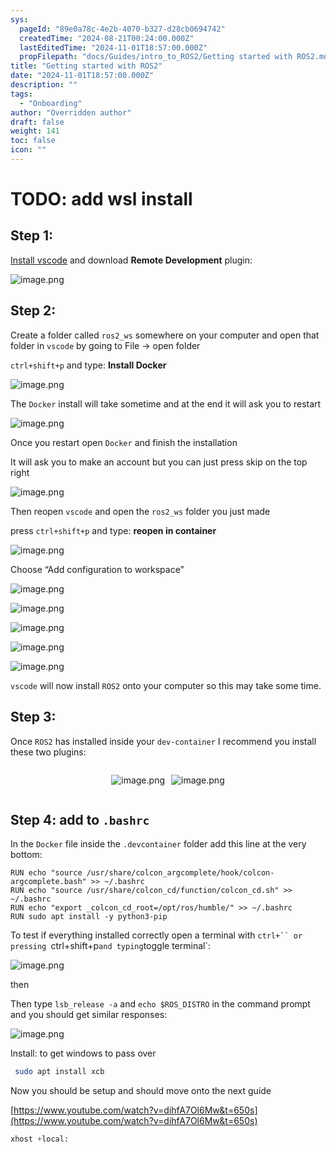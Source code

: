 ```yaml
---
sys:
  pageId: "89e0a78c-4e2b-4070-b327-d28cb0694742"
  createdTime: "2024-08-21T00:24:00.000Z"
  lastEditedTime: "2024-11-01T18:57:00.000Z"
  propFilepath: "docs/Guides/intro_to_ROS2/Getting started with ROS2.md"
title: "Getting started with ROS2"
date: "2024-11-01T18:57:00.000Z"
description: ""
tags:
  - "Onboarding"
author: "Overridden author"
draft: false
weight: 141
toc: false
icon: ""
---
```


# TODO: add wsl install

## Step 1:

[Install vscode](https://code.visualstudio.com/download) and download **Remote Development** plugin:

![image.png](https://prod-files-secure.s3.us-west-2.amazonaws.com/d518164a-d88e-44d1-a4ee-3adb3bd8bce0/efb52993-1881-4a40-b95e-6f020334f022/image.png?X-Amz-Algorithm=AWS4-HMAC-SHA256&X-Amz-Content-Sha256=UNSIGNED-PAYLOAD&X-Amz-Credential=ASIAZI2LB466UPGZCSJE%2F20250220%2Fus-west-2%2Fs3%2Faws4_request&X-Amz-Date=20250220T121412Z&X-Amz-Expires=3600&X-Amz-Security-Token=IQoJb3JpZ2luX2VjEJT%2F%2F%2F%2F%2F%2F%2F%2F%2F%2FwEaCXVzLXdlc3QtMiJGMEQCIAhVt9uxOg0OcGmC%2BocMkVaARLWLV%2FkzctMrxrQMad2QAiBqLJwoHAlMm9JIKxznHzJxOkJIogZ%2Ff%2FOrqzgl6K8H0CqIBAi9%2F%2F%2F%2F%2F%2F%2F%2F%2F%2F8BEAAaDDYzNzQyMzE4MzgwNSIMIomNb%2FIVw2R%2FmLg6KtwDv54OVqI%2BU9HKoCndlCln3K4QqQkbduhhVJIJU2VwIvNGVWT%2F4FMFd8uZSs1Ko0gydhM2jyeCdVFPvtpTzw5gvdYQbuf2Hnn9x%2B08%2F6Fj04Gd6Rr5DNtRcjJLdWtXPKfeXU%2F9sgUE2fDSyiZxt8qyV%2Ff%2FLUpq0v0rWoTYZ6GvJC33hPrqdV1jPTSNEWZkasfpkqpN6GGy31I9J1Nz8MwJKKcWzXbg3khBbt7YMORKLGW87j3rlFyI6pa7iHfiJAeTfMKfzK%2FKVo3d3JTx8sRFwKMT%2BXb23ohartA4J5pqXZ0Fgqi6eymOAvNwkylY2vsR0f6DMt%2FTH9RT7J%2BEai1bt9M32r%2BBGCDrWbaQhXpGWVFOSX93T27HMFDfvjrkF5yT0kfZ9foOv84X9%2BJiXi3uMcpQgdNRDiUKn0sH3S7i8ugAdZwqsvu1zIvkrudTPIXJtCfQs81ehwWHJMdYp9GlgSnr8GJ0JE7mmuy%2Fbq%2FvGj9LfiOVKSkO1E6APaXJLAAOUI1almgLZ4Q%2F2XdZQP1GQ8kMYRyncMtdeBzihi%2FBtJwg4d7fj7%2F12NNgcjJPwhF%2FOiGgto2qX0cMnO9Fb9rzbIBy4qvgNn085n9x72Y1SxR9objNsHohwq1giG0w%2BKzcvQY6pgHfAz5KWPqf4zfJJvs%2BJiJHKh18VetntkNrRp56tAnoU9D5IW4A6oZ2RcLffcwtsZDa%2F9TIJEcrr1wSpDufOKHrRqGJp7g%2BNsgAl1xBkSORAct9aMajAqb74E8IYKAqQ%2FJr6rmmlgpRSr403kdRppz%2BP%2BzbNOe9Ynpc4PpuB92iMGSGjYdbJETcgn7kjRpgsgPunwGE3yLBob4wn%2FETVWYit0eASBwt&X-Amz-Signature=07381e3bfa6ddf2b5199c16077b61f979c382813ae3e182cda7565b47bfb63f8&X-Amz-SignedHeaders=host&x-id=GetObject)

## Step 2:

Create a folder called `ros2_ws` somewhere on your computer and open that folder in `vscode` by going to File → open folder 

`ctrl+shift+p` and type: **Install Docker**

![image.png](https://prod-files-secure.s3.us-west-2.amazonaws.com/d518164a-d88e-44d1-a4ee-3adb3bd8bce0/2269dc0e-1cd5-47ff-bceb-c04ad9b2eab0/image.png?X-Amz-Algorithm=AWS4-HMAC-SHA256&X-Amz-Content-Sha256=UNSIGNED-PAYLOAD&X-Amz-Credential=ASIAZI2LB466UPGZCSJE%2F20250220%2Fus-west-2%2Fs3%2Faws4_request&X-Amz-Date=20250220T121412Z&X-Amz-Expires=3600&X-Amz-Security-Token=IQoJb3JpZ2luX2VjEJT%2F%2F%2F%2F%2F%2F%2F%2F%2F%2FwEaCXVzLXdlc3QtMiJGMEQCIAhVt9uxOg0OcGmC%2BocMkVaARLWLV%2FkzctMrxrQMad2QAiBqLJwoHAlMm9JIKxznHzJxOkJIogZ%2Ff%2FOrqzgl6K8H0CqIBAi9%2F%2F%2F%2F%2F%2F%2F%2F%2F%2F8BEAAaDDYzNzQyMzE4MzgwNSIMIomNb%2FIVw2R%2FmLg6KtwDv54OVqI%2BU9HKoCndlCln3K4QqQkbduhhVJIJU2VwIvNGVWT%2F4FMFd8uZSs1Ko0gydhM2jyeCdVFPvtpTzw5gvdYQbuf2Hnn9x%2B08%2F6Fj04Gd6Rr5DNtRcjJLdWtXPKfeXU%2F9sgUE2fDSyiZxt8qyV%2Ff%2FLUpq0v0rWoTYZ6GvJC33hPrqdV1jPTSNEWZkasfpkqpN6GGy31I9J1Nz8MwJKKcWzXbg3khBbt7YMORKLGW87j3rlFyI6pa7iHfiJAeTfMKfzK%2FKVo3d3JTx8sRFwKMT%2BXb23ohartA4J5pqXZ0Fgqi6eymOAvNwkylY2vsR0f6DMt%2FTH9RT7J%2BEai1bt9M32r%2BBGCDrWbaQhXpGWVFOSX93T27HMFDfvjrkF5yT0kfZ9foOv84X9%2BJiXi3uMcpQgdNRDiUKn0sH3S7i8ugAdZwqsvu1zIvkrudTPIXJtCfQs81ehwWHJMdYp9GlgSnr8GJ0JE7mmuy%2Fbq%2FvGj9LfiOVKSkO1E6APaXJLAAOUI1almgLZ4Q%2F2XdZQP1GQ8kMYRyncMtdeBzihi%2FBtJwg4d7fj7%2F12NNgcjJPwhF%2FOiGgto2qX0cMnO9Fb9rzbIBy4qvgNn085n9x72Y1SxR9objNsHohwq1giG0w%2BKzcvQY6pgHfAz5KWPqf4zfJJvs%2BJiJHKh18VetntkNrRp56tAnoU9D5IW4A6oZ2RcLffcwtsZDa%2F9TIJEcrr1wSpDufOKHrRqGJp7g%2BNsgAl1xBkSORAct9aMajAqb74E8IYKAqQ%2FJr6rmmlgpRSr403kdRppz%2BP%2BzbNOe9Ynpc4PpuB92iMGSGjYdbJETcgn7kjRpgsgPunwGE3yLBob4wn%2FETVWYit0eASBwt&X-Amz-Signature=69cd0c1c2d28cf566492fde7ef428c01d4a22897ef859909f90fb1aa0f01ccf3&X-Amz-SignedHeaders=host&x-id=GetObject)

The `Docker` install will take sometime and at the end it will ask you to restart

![image.png](https://prod-files-secure.s3.us-west-2.amazonaws.com/d518164a-d88e-44d1-a4ee-3adb3bd8bce0/ed233f78-be33-4b1f-b89c-9c346c0e961e/image.png?X-Amz-Algorithm=AWS4-HMAC-SHA256&X-Amz-Content-Sha256=UNSIGNED-PAYLOAD&X-Amz-Credential=ASIAZI2LB466UPGZCSJE%2F20250220%2Fus-west-2%2Fs3%2Faws4_request&X-Amz-Date=20250220T121412Z&X-Amz-Expires=3600&X-Amz-Security-Token=IQoJb3JpZ2luX2VjEJT%2F%2F%2F%2F%2F%2F%2F%2F%2F%2FwEaCXVzLXdlc3QtMiJGMEQCIAhVt9uxOg0OcGmC%2BocMkVaARLWLV%2FkzctMrxrQMad2QAiBqLJwoHAlMm9JIKxznHzJxOkJIogZ%2Ff%2FOrqzgl6K8H0CqIBAi9%2F%2F%2F%2F%2F%2F%2F%2F%2F%2F8BEAAaDDYzNzQyMzE4MzgwNSIMIomNb%2FIVw2R%2FmLg6KtwDv54OVqI%2BU9HKoCndlCln3K4QqQkbduhhVJIJU2VwIvNGVWT%2F4FMFd8uZSs1Ko0gydhM2jyeCdVFPvtpTzw5gvdYQbuf2Hnn9x%2B08%2F6Fj04Gd6Rr5DNtRcjJLdWtXPKfeXU%2F9sgUE2fDSyiZxt8qyV%2Ff%2FLUpq0v0rWoTYZ6GvJC33hPrqdV1jPTSNEWZkasfpkqpN6GGy31I9J1Nz8MwJKKcWzXbg3khBbt7YMORKLGW87j3rlFyI6pa7iHfiJAeTfMKfzK%2FKVo3d3JTx8sRFwKMT%2BXb23ohartA4J5pqXZ0Fgqi6eymOAvNwkylY2vsR0f6DMt%2FTH9RT7J%2BEai1bt9M32r%2BBGCDrWbaQhXpGWVFOSX93T27HMFDfvjrkF5yT0kfZ9foOv84X9%2BJiXi3uMcpQgdNRDiUKn0sH3S7i8ugAdZwqsvu1zIvkrudTPIXJtCfQs81ehwWHJMdYp9GlgSnr8GJ0JE7mmuy%2Fbq%2FvGj9LfiOVKSkO1E6APaXJLAAOUI1almgLZ4Q%2F2XdZQP1GQ8kMYRyncMtdeBzihi%2FBtJwg4d7fj7%2F12NNgcjJPwhF%2FOiGgto2qX0cMnO9Fb9rzbIBy4qvgNn085n9x72Y1SxR9objNsHohwq1giG0w%2BKzcvQY6pgHfAz5KWPqf4zfJJvs%2BJiJHKh18VetntkNrRp56tAnoU9D5IW4A6oZ2RcLffcwtsZDa%2F9TIJEcrr1wSpDufOKHrRqGJp7g%2BNsgAl1xBkSORAct9aMajAqb74E8IYKAqQ%2FJr6rmmlgpRSr403kdRppz%2BP%2BzbNOe9Ynpc4PpuB92iMGSGjYdbJETcgn7kjRpgsgPunwGE3yLBob4wn%2FETVWYit0eASBwt&X-Amz-Signature=195022d76cbabc149409813176f166033669d61f775fedb5d960ca43c1b10916&X-Amz-SignedHeaders=host&x-id=GetObject)

Once you restart open `Docker` and finish the installation

It will ask you to make an account but you can just press skip on the top right

![image.png](https://prod-files-secure.s3.us-west-2.amazonaws.com/d518164a-d88e-44d1-a4ee-3adb3bd8bce0/21010ad9-1659-4fd9-9f59-9932a09b2a3d/image.png?X-Amz-Algorithm=AWS4-HMAC-SHA256&X-Amz-Content-Sha256=UNSIGNED-PAYLOAD&X-Amz-Credential=ASIAZI2LB466UPGZCSJE%2F20250220%2Fus-west-2%2Fs3%2Faws4_request&X-Amz-Date=20250220T121412Z&X-Amz-Expires=3600&X-Amz-Security-Token=IQoJb3JpZ2luX2VjEJT%2F%2F%2F%2F%2F%2F%2F%2F%2F%2FwEaCXVzLXdlc3QtMiJGMEQCIAhVt9uxOg0OcGmC%2BocMkVaARLWLV%2FkzctMrxrQMad2QAiBqLJwoHAlMm9JIKxznHzJxOkJIogZ%2Ff%2FOrqzgl6K8H0CqIBAi9%2F%2F%2F%2F%2F%2F%2F%2F%2F%2F8BEAAaDDYzNzQyMzE4MzgwNSIMIomNb%2FIVw2R%2FmLg6KtwDv54OVqI%2BU9HKoCndlCln3K4QqQkbduhhVJIJU2VwIvNGVWT%2F4FMFd8uZSs1Ko0gydhM2jyeCdVFPvtpTzw5gvdYQbuf2Hnn9x%2B08%2F6Fj04Gd6Rr5DNtRcjJLdWtXPKfeXU%2F9sgUE2fDSyiZxt8qyV%2Ff%2FLUpq0v0rWoTYZ6GvJC33hPrqdV1jPTSNEWZkasfpkqpN6GGy31I9J1Nz8MwJKKcWzXbg3khBbt7YMORKLGW87j3rlFyI6pa7iHfiJAeTfMKfzK%2FKVo3d3JTx8sRFwKMT%2BXb23ohartA4J5pqXZ0Fgqi6eymOAvNwkylY2vsR0f6DMt%2FTH9RT7J%2BEai1bt9M32r%2BBGCDrWbaQhXpGWVFOSX93T27HMFDfvjrkF5yT0kfZ9foOv84X9%2BJiXi3uMcpQgdNRDiUKn0sH3S7i8ugAdZwqsvu1zIvkrudTPIXJtCfQs81ehwWHJMdYp9GlgSnr8GJ0JE7mmuy%2Fbq%2FvGj9LfiOVKSkO1E6APaXJLAAOUI1almgLZ4Q%2F2XdZQP1GQ8kMYRyncMtdeBzihi%2FBtJwg4d7fj7%2F12NNgcjJPwhF%2FOiGgto2qX0cMnO9Fb9rzbIBy4qvgNn085n9x72Y1SxR9objNsHohwq1giG0w%2BKzcvQY6pgHfAz5KWPqf4zfJJvs%2BJiJHKh18VetntkNrRp56tAnoU9D5IW4A6oZ2RcLffcwtsZDa%2F9TIJEcrr1wSpDufOKHrRqGJp7g%2BNsgAl1xBkSORAct9aMajAqb74E8IYKAqQ%2FJr6rmmlgpRSr403kdRppz%2BP%2BzbNOe9Ynpc4PpuB92iMGSGjYdbJETcgn7kjRpgsgPunwGE3yLBob4wn%2FETVWYit0eASBwt&X-Amz-Signature=db1d4a6fb3dc29f769c43183ab77d392263894f27bf50d5c006a755dcf1547aa&X-Amz-SignedHeaders=host&x-id=GetObject)

Then reopen `vscode` and open the `ros2_ws` folder you just made

press `ctrl+shift+p` and type: **reopen in container**

![image.png](https://prod-files-secure.s3.us-west-2.amazonaws.com/d518164a-d88e-44d1-a4ee-3adb3bd8bce0/4e93b8c2-41ad-488c-8095-c74205196118/image.png?X-Amz-Algorithm=AWS4-HMAC-SHA256&X-Amz-Content-Sha256=UNSIGNED-PAYLOAD&X-Amz-Credential=ASIAZI2LB466UPGZCSJE%2F20250220%2Fus-west-2%2Fs3%2Faws4_request&X-Amz-Date=20250220T121412Z&X-Amz-Expires=3600&X-Amz-Security-Token=IQoJb3JpZ2luX2VjEJT%2F%2F%2F%2F%2F%2F%2F%2F%2F%2FwEaCXVzLXdlc3QtMiJGMEQCIAhVt9uxOg0OcGmC%2BocMkVaARLWLV%2FkzctMrxrQMad2QAiBqLJwoHAlMm9JIKxznHzJxOkJIogZ%2Ff%2FOrqzgl6K8H0CqIBAi9%2F%2F%2F%2F%2F%2F%2F%2F%2F%2F8BEAAaDDYzNzQyMzE4MzgwNSIMIomNb%2FIVw2R%2FmLg6KtwDv54OVqI%2BU9HKoCndlCln3K4QqQkbduhhVJIJU2VwIvNGVWT%2F4FMFd8uZSs1Ko0gydhM2jyeCdVFPvtpTzw5gvdYQbuf2Hnn9x%2B08%2F6Fj04Gd6Rr5DNtRcjJLdWtXPKfeXU%2F9sgUE2fDSyiZxt8qyV%2Ff%2FLUpq0v0rWoTYZ6GvJC33hPrqdV1jPTSNEWZkasfpkqpN6GGy31I9J1Nz8MwJKKcWzXbg3khBbt7YMORKLGW87j3rlFyI6pa7iHfiJAeTfMKfzK%2FKVo3d3JTx8sRFwKMT%2BXb23ohartA4J5pqXZ0Fgqi6eymOAvNwkylY2vsR0f6DMt%2FTH9RT7J%2BEai1bt9M32r%2BBGCDrWbaQhXpGWVFOSX93T27HMFDfvjrkF5yT0kfZ9foOv84X9%2BJiXi3uMcpQgdNRDiUKn0sH3S7i8ugAdZwqsvu1zIvkrudTPIXJtCfQs81ehwWHJMdYp9GlgSnr8GJ0JE7mmuy%2Fbq%2FvGj9LfiOVKSkO1E6APaXJLAAOUI1almgLZ4Q%2F2XdZQP1GQ8kMYRyncMtdeBzihi%2FBtJwg4d7fj7%2F12NNgcjJPwhF%2FOiGgto2qX0cMnO9Fb9rzbIBy4qvgNn085n9x72Y1SxR9objNsHohwq1giG0w%2BKzcvQY6pgHfAz5KWPqf4zfJJvs%2BJiJHKh18VetntkNrRp56tAnoU9D5IW4A6oZ2RcLffcwtsZDa%2F9TIJEcrr1wSpDufOKHrRqGJp7g%2BNsgAl1xBkSORAct9aMajAqb74E8IYKAqQ%2FJr6rmmlgpRSr403kdRppz%2BP%2BzbNOe9Ynpc4PpuB92iMGSGjYdbJETcgn7kjRpgsgPunwGE3yLBob4wn%2FETVWYit0eASBwt&X-Amz-Signature=355c1b7a42183f69527832f9f6260c558c47dd70e9307b3e73a0a009e97c7032&X-Amz-SignedHeaders=host&x-id=GetObject)

Choose “Add configuration to workspace”

![image.png](https://prod-files-secure.s3.us-west-2.amazonaws.com/d518164a-d88e-44d1-a4ee-3adb3bd8bce0/9560b282-5060-4989-ba37-97e7b2c22476/image.png?X-Amz-Algorithm=AWS4-HMAC-SHA256&X-Amz-Content-Sha256=UNSIGNED-PAYLOAD&X-Amz-Credential=ASIAZI2LB466UPGZCSJE%2F20250220%2Fus-west-2%2Fs3%2Faws4_request&X-Amz-Date=20250220T121412Z&X-Amz-Expires=3600&X-Amz-Security-Token=IQoJb3JpZ2luX2VjEJT%2F%2F%2F%2F%2F%2F%2F%2F%2F%2FwEaCXVzLXdlc3QtMiJGMEQCIAhVt9uxOg0OcGmC%2BocMkVaARLWLV%2FkzctMrxrQMad2QAiBqLJwoHAlMm9JIKxznHzJxOkJIogZ%2Ff%2FOrqzgl6K8H0CqIBAi9%2F%2F%2F%2F%2F%2F%2F%2F%2F%2F8BEAAaDDYzNzQyMzE4MzgwNSIMIomNb%2FIVw2R%2FmLg6KtwDv54OVqI%2BU9HKoCndlCln3K4QqQkbduhhVJIJU2VwIvNGVWT%2F4FMFd8uZSs1Ko0gydhM2jyeCdVFPvtpTzw5gvdYQbuf2Hnn9x%2B08%2F6Fj04Gd6Rr5DNtRcjJLdWtXPKfeXU%2F9sgUE2fDSyiZxt8qyV%2Ff%2FLUpq0v0rWoTYZ6GvJC33hPrqdV1jPTSNEWZkasfpkqpN6GGy31I9J1Nz8MwJKKcWzXbg3khBbt7YMORKLGW87j3rlFyI6pa7iHfiJAeTfMKfzK%2FKVo3d3JTx8sRFwKMT%2BXb23ohartA4J5pqXZ0Fgqi6eymOAvNwkylY2vsR0f6DMt%2FTH9RT7J%2BEai1bt9M32r%2BBGCDrWbaQhXpGWVFOSX93T27HMFDfvjrkF5yT0kfZ9foOv84X9%2BJiXi3uMcpQgdNRDiUKn0sH3S7i8ugAdZwqsvu1zIvkrudTPIXJtCfQs81ehwWHJMdYp9GlgSnr8GJ0JE7mmuy%2Fbq%2FvGj9LfiOVKSkO1E6APaXJLAAOUI1almgLZ4Q%2F2XdZQP1GQ8kMYRyncMtdeBzihi%2FBtJwg4d7fj7%2F12NNgcjJPwhF%2FOiGgto2qX0cMnO9Fb9rzbIBy4qvgNn085n9x72Y1SxR9objNsHohwq1giG0w%2BKzcvQY6pgHfAz5KWPqf4zfJJvs%2BJiJHKh18VetntkNrRp56tAnoU9D5IW4A6oZ2RcLffcwtsZDa%2F9TIJEcrr1wSpDufOKHrRqGJp7g%2BNsgAl1xBkSORAct9aMajAqb74E8IYKAqQ%2FJr6rmmlgpRSr403kdRppz%2BP%2BzbNOe9Ynpc4PpuB92iMGSGjYdbJETcgn7kjRpgsgPunwGE3yLBob4wn%2FETVWYit0eASBwt&X-Amz-Signature=4a3ba08e931de58eb8f35347d23133083e9136a17b8f5727ef009cbca55df8ce&X-Amz-SignedHeaders=host&x-id=GetObject)

![image.png](https://prod-files-secure.s3.us-west-2.amazonaws.com/d518164a-d88e-44d1-a4ee-3adb3bd8bce0/2ee63f81-886b-48e8-a553-dc6e5eac99e4/image.png?X-Amz-Algorithm=AWS4-HMAC-SHA256&X-Amz-Content-Sha256=UNSIGNED-PAYLOAD&X-Amz-Credential=ASIAZI2LB466UPGZCSJE%2F20250220%2Fus-west-2%2Fs3%2Faws4_request&X-Amz-Date=20250220T121412Z&X-Amz-Expires=3600&X-Amz-Security-Token=IQoJb3JpZ2luX2VjEJT%2F%2F%2F%2F%2F%2F%2F%2F%2F%2FwEaCXVzLXdlc3QtMiJGMEQCIAhVt9uxOg0OcGmC%2BocMkVaARLWLV%2FkzctMrxrQMad2QAiBqLJwoHAlMm9JIKxznHzJxOkJIogZ%2Ff%2FOrqzgl6K8H0CqIBAi9%2F%2F%2F%2F%2F%2F%2F%2F%2F%2F8BEAAaDDYzNzQyMzE4MzgwNSIMIomNb%2FIVw2R%2FmLg6KtwDv54OVqI%2BU9HKoCndlCln3K4QqQkbduhhVJIJU2VwIvNGVWT%2F4FMFd8uZSs1Ko0gydhM2jyeCdVFPvtpTzw5gvdYQbuf2Hnn9x%2B08%2F6Fj04Gd6Rr5DNtRcjJLdWtXPKfeXU%2F9sgUE2fDSyiZxt8qyV%2Ff%2FLUpq0v0rWoTYZ6GvJC33hPrqdV1jPTSNEWZkasfpkqpN6GGy31I9J1Nz8MwJKKcWzXbg3khBbt7YMORKLGW87j3rlFyI6pa7iHfiJAeTfMKfzK%2FKVo3d3JTx8sRFwKMT%2BXb23ohartA4J5pqXZ0Fgqi6eymOAvNwkylY2vsR0f6DMt%2FTH9RT7J%2BEai1bt9M32r%2BBGCDrWbaQhXpGWVFOSX93T27HMFDfvjrkF5yT0kfZ9foOv84X9%2BJiXi3uMcpQgdNRDiUKn0sH3S7i8ugAdZwqsvu1zIvkrudTPIXJtCfQs81ehwWHJMdYp9GlgSnr8GJ0JE7mmuy%2Fbq%2FvGj9LfiOVKSkO1E6APaXJLAAOUI1almgLZ4Q%2F2XdZQP1GQ8kMYRyncMtdeBzihi%2FBtJwg4d7fj7%2F12NNgcjJPwhF%2FOiGgto2qX0cMnO9Fb9rzbIBy4qvgNn085n9x72Y1SxR9objNsHohwq1giG0w%2BKzcvQY6pgHfAz5KWPqf4zfJJvs%2BJiJHKh18VetntkNrRp56tAnoU9D5IW4A6oZ2RcLffcwtsZDa%2F9TIJEcrr1wSpDufOKHrRqGJp7g%2BNsgAl1xBkSORAct9aMajAqb74E8IYKAqQ%2FJr6rmmlgpRSr403kdRppz%2BP%2BzbNOe9Ynpc4PpuB92iMGSGjYdbJETcgn7kjRpgsgPunwGE3yLBob4wn%2FETVWYit0eASBwt&X-Amz-Signature=3065de999656111ef9773b26ca807004c13542726f06d69326400ae4dbaaa135&X-Amz-SignedHeaders=host&x-id=GetObject)

![image.png](https://prod-files-secure.s3.us-west-2.amazonaws.com/d518164a-d88e-44d1-a4ee-3adb3bd8bce0/ae1580b2-b048-407e-aed9-b584224a7a04/image.png?X-Amz-Algorithm=AWS4-HMAC-SHA256&X-Amz-Content-Sha256=UNSIGNED-PAYLOAD&X-Amz-Credential=ASIAZI2LB466UPGZCSJE%2F20250220%2Fus-west-2%2Fs3%2Faws4_request&X-Amz-Date=20250220T121412Z&X-Amz-Expires=3600&X-Amz-Security-Token=IQoJb3JpZ2luX2VjEJT%2F%2F%2F%2F%2F%2F%2F%2F%2F%2FwEaCXVzLXdlc3QtMiJGMEQCIAhVt9uxOg0OcGmC%2BocMkVaARLWLV%2FkzctMrxrQMad2QAiBqLJwoHAlMm9JIKxznHzJxOkJIogZ%2Ff%2FOrqzgl6K8H0CqIBAi9%2F%2F%2F%2F%2F%2F%2F%2F%2F%2F8BEAAaDDYzNzQyMzE4MzgwNSIMIomNb%2FIVw2R%2FmLg6KtwDv54OVqI%2BU9HKoCndlCln3K4QqQkbduhhVJIJU2VwIvNGVWT%2F4FMFd8uZSs1Ko0gydhM2jyeCdVFPvtpTzw5gvdYQbuf2Hnn9x%2B08%2F6Fj04Gd6Rr5DNtRcjJLdWtXPKfeXU%2F9sgUE2fDSyiZxt8qyV%2Ff%2FLUpq0v0rWoTYZ6GvJC33hPrqdV1jPTSNEWZkasfpkqpN6GGy31I9J1Nz8MwJKKcWzXbg3khBbt7YMORKLGW87j3rlFyI6pa7iHfiJAeTfMKfzK%2FKVo3d3JTx8sRFwKMT%2BXb23ohartA4J5pqXZ0Fgqi6eymOAvNwkylY2vsR0f6DMt%2FTH9RT7J%2BEai1bt9M32r%2BBGCDrWbaQhXpGWVFOSX93T27HMFDfvjrkF5yT0kfZ9foOv84X9%2BJiXi3uMcpQgdNRDiUKn0sH3S7i8ugAdZwqsvu1zIvkrudTPIXJtCfQs81ehwWHJMdYp9GlgSnr8GJ0JE7mmuy%2Fbq%2FvGj9LfiOVKSkO1E6APaXJLAAOUI1almgLZ4Q%2F2XdZQP1GQ8kMYRyncMtdeBzihi%2FBtJwg4d7fj7%2F12NNgcjJPwhF%2FOiGgto2qX0cMnO9Fb9rzbIBy4qvgNn085n9x72Y1SxR9objNsHohwq1giG0w%2BKzcvQY6pgHfAz5KWPqf4zfJJvs%2BJiJHKh18VetntkNrRp56tAnoU9D5IW4A6oZ2RcLffcwtsZDa%2F9TIJEcrr1wSpDufOKHrRqGJp7g%2BNsgAl1xBkSORAct9aMajAqb74E8IYKAqQ%2FJr6rmmlgpRSr403kdRppz%2BP%2BzbNOe9Ynpc4PpuB92iMGSGjYdbJETcgn7kjRpgsgPunwGE3yLBob4wn%2FETVWYit0eASBwt&X-Amz-Signature=9a03232d583444afb029893991ded64560d39607dc250b1534b777462df9c5ff&X-Amz-SignedHeaders=host&x-id=GetObject)

![image.png](https://prod-files-secure.s3.us-west-2.amazonaws.com/d518164a-d88e-44d1-a4ee-3adb3bd8bce0/53255b28-f75e-430f-b9e3-c0ac8577e42b/image.png?X-Amz-Algorithm=AWS4-HMAC-SHA256&X-Amz-Content-Sha256=UNSIGNED-PAYLOAD&X-Amz-Credential=ASIAZI2LB466UPGZCSJE%2F20250220%2Fus-west-2%2Fs3%2Faws4_request&X-Amz-Date=20250220T121412Z&X-Amz-Expires=3600&X-Amz-Security-Token=IQoJb3JpZ2luX2VjEJT%2F%2F%2F%2F%2F%2F%2F%2F%2F%2FwEaCXVzLXdlc3QtMiJGMEQCIAhVt9uxOg0OcGmC%2BocMkVaARLWLV%2FkzctMrxrQMad2QAiBqLJwoHAlMm9JIKxznHzJxOkJIogZ%2Ff%2FOrqzgl6K8H0CqIBAi9%2F%2F%2F%2F%2F%2F%2F%2F%2F%2F8BEAAaDDYzNzQyMzE4MzgwNSIMIomNb%2FIVw2R%2FmLg6KtwDv54OVqI%2BU9HKoCndlCln3K4QqQkbduhhVJIJU2VwIvNGVWT%2F4FMFd8uZSs1Ko0gydhM2jyeCdVFPvtpTzw5gvdYQbuf2Hnn9x%2B08%2F6Fj04Gd6Rr5DNtRcjJLdWtXPKfeXU%2F9sgUE2fDSyiZxt8qyV%2Ff%2FLUpq0v0rWoTYZ6GvJC33hPrqdV1jPTSNEWZkasfpkqpN6GGy31I9J1Nz8MwJKKcWzXbg3khBbt7YMORKLGW87j3rlFyI6pa7iHfiJAeTfMKfzK%2FKVo3d3JTx8sRFwKMT%2BXb23ohartA4J5pqXZ0Fgqi6eymOAvNwkylY2vsR0f6DMt%2FTH9RT7J%2BEai1bt9M32r%2BBGCDrWbaQhXpGWVFOSX93T27HMFDfvjrkF5yT0kfZ9foOv84X9%2BJiXi3uMcpQgdNRDiUKn0sH3S7i8ugAdZwqsvu1zIvkrudTPIXJtCfQs81ehwWHJMdYp9GlgSnr8GJ0JE7mmuy%2Fbq%2FvGj9LfiOVKSkO1E6APaXJLAAOUI1almgLZ4Q%2F2XdZQP1GQ8kMYRyncMtdeBzihi%2FBtJwg4d7fj7%2F12NNgcjJPwhF%2FOiGgto2qX0cMnO9Fb9rzbIBy4qvgNn085n9x72Y1SxR9objNsHohwq1giG0w%2BKzcvQY6pgHfAz5KWPqf4zfJJvs%2BJiJHKh18VetntkNrRp56tAnoU9D5IW4A6oZ2RcLffcwtsZDa%2F9TIJEcrr1wSpDufOKHrRqGJp7g%2BNsgAl1xBkSORAct9aMajAqb74E8IYKAqQ%2FJr6rmmlgpRSr403kdRppz%2BP%2BzbNOe9Ynpc4PpuB92iMGSGjYdbJETcgn7kjRpgsgPunwGE3yLBob4wn%2FETVWYit0eASBwt&X-Amz-Signature=9930ce1148b8227d278e73f4dab9ff7231764e5b5593c60f38ecb94bb50a36a8&X-Amz-SignedHeaders=host&x-id=GetObject)

![image.png](https://prod-files-secure.s3.us-west-2.amazonaws.com/d518164a-d88e-44d1-a4ee-3adb3bd8bce0/7c562767-5af9-4ffb-97d1-327bcdf4ee00/image.png?X-Amz-Algorithm=AWS4-HMAC-SHA256&X-Amz-Content-Sha256=UNSIGNED-PAYLOAD&X-Amz-Credential=ASIAZI2LB466UPGZCSJE%2F20250220%2Fus-west-2%2Fs3%2Faws4_request&X-Amz-Date=20250220T121412Z&X-Amz-Expires=3600&X-Amz-Security-Token=IQoJb3JpZ2luX2VjEJT%2F%2F%2F%2F%2F%2F%2F%2F%2F%2FwEaCXVzLXdlc3QtMiJGMEQCIAhVt9uxOg0OcGmC%2BocMkVaARLWLV%2FkzctMrxrQMad2QAiBqLJwoHAlMm9JIKxznHzJxOkJIogZ%2Ff%2FOrqzgl6K8H0CqIBAi9%2F%2F%2F%2F%2F%2F%2F%2F%2F%2F8BEAAaDDYzNzQyMzE4MzgwNSIMIomNb%2FIVw2R%2FmLg6KtwDv54OVqI%2BU9HKoCndlCln3K4QqQkbduhhVJIJU2VwIvNGVWT%2F4FMFd8uZSs1Ko0gydhM2jyeCdVFPvtpTzw5gvdYQbuf2Hnn9x%2B08%2F6Fj04Gd6Rr5DNtRcjJLdWtXPKfeXU%2F9sgUE2fDSyiZxt8qyV%2Ff%2FLUpq0v0rWoTYZ6GvJC33hPrqdV1jPTSNEWZkasfpkqpN6GGy31I9J1Nz8MwJKKcWzXbg3khBbt7YMORKLGW87j3rlFyI6pa7iHfiJAeTfMKfzK%2FKVo3d3JTx8sRFwKMT%2BXb23ohartA4J5pqXZ0Fgqi6eymOAvNwkylY2vsR0f6DMt%2FTH9RT7J%2BEai1bt9M32r%2BBGCDrWbaQhXpGWVFOSX93T27HMFDfvjrkF5yT0kfZ9foOv84X9%2BJiXi3uMcpQgdNRDiUKn0sH3S7i8ugAdZwqsvu1zIvkrudTPIXJtCfQs81ehwWHJMdYp9GlgSnr8GJ0JE7mmuy%2Fbq%2FvGj9LfiOVKSkO1E6APaXJLAAOUI1almgLZ4Q%2F2XdZQP1GQ8kMYRyncMtdeBzihi%2FBtJwg4d7fj7%2F12NNgcjJPwhF%2FOiGgto2qX0cMnO9Fb9rzbIBy4qvgNn085n9x72Y1SxR9objNsHohwq1giG0w%2BKzcvQY6pgHfAz5KWPqf4zfJJvs%2BJiJHKh18VetntkNrRp56tAnoU9D5IW4A6oZ2RcLffcwtsZDa%2F9TIJEcrr1wSpDufOKHrRqGJp7g%2BNsgAl1xBkSORAct9aMajAqb74E8IYKAqQ%2FJr6rmmlgpRSr403kdRppz%2BP%2BzbNOe9Ynpc4PpuB92iMGSGjYdbJETcgn7kjRpgsgPunwGE3yLBob4wn%2FETVWYit0eASBwt&X-Amz-Signature=aaae62c771f9891464f13bdb0c3e189919feec25fa6d7f73271df057135687b1&X-Amz-SignedHeaders=host&x-id=GetObject)

`vscode` will now install `ROS2` onto your computer so this may take some time.

## Step 3:

Once `ROS2` has installed inside your `dev-container` I recommend you install these two plugins:

<div style="display: flex;flex-direction: row; column-gap:10px; max-width: 630px;justify-content: center;">
<div>

![image.png](https://prod-files-secure.s3.us-west-2.amazonaws.com/d518164a-d88e-44d1-a4ee-3adb3bd8bce0/3fc3d550-5a54-4ba1-ba6b-faa01cdb7369/image.png?X-Amz-Algorithm=AWS4-HMAC-SHA256&X-Amz-Content-Sha256=UNSIGNED-PAYLOAD&X-Amz-Credential=ASIAZI2LB466Y3QG4I26%2F20250220%2Fus-west-2%2Fs3%2Faws4_request&X-Amz-Date=20250220T121417Z&X-Amz-Expires=3600&X-Amz-Security-Token=IQoJb3JpZ2luX2VjEJT%2F%2F%2F%2F%2F%2F%2F%2F%2F%2FwEaCXVzLXdlc3QtMiJHMEUCIQDC1JU2XjdG007dWuOmx6xZM%2BiKwDrsfh1Exq3m1wyHRAIgYtWVl%2FYUFNR4NuhajRVSa68hn9P1zz1XSABVfSJzo78qiAQIvf%2F%2F%2F%2F%2F%2F%2F%2F%2F%2FARAAGgw2Mzc0MjMxODM4MDUiDPBxJcdadkYdb4kKFyrcA11EtOw5yARdicfkpZJXU48LeOUDkYZzUE1ngYLvB79TOSSkBrG5RxrEuGHWfuUR8Pq18qaCc%2Bl%2FVXoNHnanxiOmr0kSL1gtEVbdFX23J%2FVsjkWttadB%2FL%2BHyrvQ6DYBEDMkH5G8sLO79l6VPtFiGQIWYTspziy4QH0C2Dbq2A4eqnWD3dT0CJprsVmW2rfXqNJK%2B4GJxvIKN4xd%2FcRtlXhRHmGMLsxdSW06nje91Y0FGfEwTpEGRi4sCHCB54EOydwL83BCbM3doa%2FVREeZYdxB69867%2BYzrGEvv4jwmN%2BZp4UW2gcEI%2FQ6thS5xN9ZAxBaTrtSe01WasF0I5oklDgLB8VatUK6wL8El7JQu7G2B69GwIrpmUi3PU0vcDHyPwjyKZmstFPOZdiuP%2FBJrfhQy9qNhWWMlDt%2F%2FjjdJyUntGnvnLzfd%2BX%2BH82XycNJv6kkAPNLAF7EN6bCyHvJwqD1fHQXrBgIdwJVtwIb2Qx3g2z%2BAs2gl%2BqHABce43rZE8s855lN45nKKkaM%2Bl8v3E%2Bm5YPdtV8hp6x6Kq5FOul0Ipw57ILomgOJsmij8VZTAtgWYYoVBwPncI3sm0WOW56rWM%2FE75LnuygmfNab8p0HocOFXWPi4rulM5HoMN2s3L0GOqUBhky8b%2BRHpDoSkHGj2D9MuYD02Aaeg75KBpkLhGtyj38qmf5vClk8kcG4GCI6HyYpy%2Brq0wKHQtZQjyWOh5%2BclTx4L2VyUIwCBJ%2BK3gLiKD%2BU050FKkT9nfl6tyqy6pU8civlMgttZMmmqDkFrWXPS6S%2BQrLTx0KmHslO40OShQM9GvfPCl8YzQxW0yQZeR86uItu2E%2FYQMHwZ3ejIttGsulQGwi7&X-Amz-Signature=89f2b31b5502912374f845158bb7100701e30191a7e5ae05aec5f94eeabbf18d&X-Amz-SignedHeaders=host&x-id=GetObject)

</div>
<div>

![image.png](https://prod-files-secure.s3.us-west-2.amazonaws.com/d518164a-d88e-44d1-a4ee-3adb3bd8bce0/d994cc66-13c2-4093-a5a3-f84cf4601a82/image.png?X-Amz-Algorithm=AWS4-HMAC-SHA256&X-Amz-Content-Sha256=UNSIGNED-PAYLOAD&X-Amz-Credential=ASIAZI2LB4664Z5OR3KE%2F20250220%2Fus-west-2%2Fs3%2Faws4_request&X-Amz-Date=20250220T121418Z&X-Amz-Expires=3600&X-Amz-Security-Token=IQoJb3JpZ2luX2VjEJT%2F%2F%2F%2F%2F%2F%2F%2F%2F%2FwEaCXVzLXdlc3QtMiJHMEUCIQDq7M6pDygDIMQuyZKD6I9pOKcWpaQBZrTBTa5wRmpdqwIgflhyNBhbx%2BUlZPwnMTtaxr%2FU%2BZN7eFXiEIY5snSon%2FYqiAQIvf%2F%2F%2F%2F%2F%2F%2F%2F%2F%2FARAAGgw2Mzc0MjMxODM4MDUiDNMeOSbD4aEfIdKzlCrcA3Scy5ObgpkCeB%2B8msk%2FLKdOVHpTZNw%2Ft%2FPCNXQTHjaUMd26VzsEw20eYZeaswNz1nzOAQRBpMpqLhOFR0jlh0PexEkFZoz3ixNB9gkELXp5KSlwReWxX5xiSGHq2UC%2FNLc4KEpGb7E0%2FybtkzlT3UfeBS15dowWyqLmKOHdat1zKH%2BCVHxqaBbIzsaqtSqPL90%2Fd3%2Brj%2F0S2KCMI1eUBiR7gAzKCCyccJL7DIXXJrbs69bjf4bvqu%2FXUILcYuYtuMBOoeHfJ7k0PNb%2BFWjaM5saBtO7ODfxJvUcvISouAGCh3EBD8C81DiBRSRCuTXhzyrmoR%2B5tSxUi%2BYK73FUCHHlUcQAdzGNbprop9L6ot6gQBQDPrMJv9nm8pQ%2FU5ZRK38Syb2Jka8Bir5991QRoC9sM6b2VR0EjBf8Z5q%2F0zqxTfxbHYsnrVHgWY1%2BofhdDXhWQLEQH4wcDapLBPZDJaQWk6mJXSaQ510WSZbBnQl3VhjPP5yExdEd5p4YgA94t%2Bts6vtm5%2BHFYcdyjrhJQoVJXvdnExa96tFsybRpbsin5bEzSN297SCRPShALvzMCp0ZvwQwdPepJJj98jccV5fg6x%2Fuu6PTEKjGqgqr7QVYNpbHJPBGdrd2W8LRMLOt3L0GOqUB1Y4IHp29xb%2FdQCqPONr7b6e5HxWFFUwWD%2F6DtDwnEllOFmnJPdmmmOa0fMWFimeeQ00%2Fh1XNBIqHrkuHnOi5PuDLkRu2%2F05fSlzZOzXVFoahQaO8G8Hynx0f6TR44nY06XelXM049SYG5u5bUpsw0i9Cqq2i8nufW0pyZjtvFqVYOCwNQughsqIGX3xz7qtfu5CHGQfL0Q8zeW4cpCSMQQDyH9dD&X-Amz-Signature=a8bab811aa85d74819dfc3d2613056cfa11b086744b84122725e0d3ac2856f47&X-Amz-SignedHeaders=host&x-id=GetObject)

</div>
</div>

## Step 4: add to `.bashrc`

In the `Docker` file inside the `.devcontainer` folder add this line at the very bottom: 

```docker
RUN echo "source /usr/share/colcon_argcomplete/hook/colcon-argcomplete.bash" >> ~/.bashrc
RUN echo "source /usr/share/colcon_cd/function/colcon_cd.sh" >> ~/.bashrc
RUN echo "export _colcon_cd_root=/opt/ros/humble/" >> ~/.bashrc
RUN sudo apt install -y python3-pip 
```

To test if everything installed correctly open a terminal with `ctrl+`` or pressing `ctrl+shift+p` and typing `toggle terminal`:

![image.png](https://prod-files-secure.s3.us-west-2.amazonaws.com/d518164a-d88e-44d1-a4ee-3adb3bd8bce0/6a4943d8-b04e-4c02-9a58-775f3384d1a5/image.png?X-Amz-Algorithm=AWS4-HMAC-SHA256&X-Amz-Content-Sha256=UNSIGNED-PAYLOAD&X-Amz-Credential=ASIAZI2LB466UPGZCSJE%2F20250220%2Fus-west-2%2Fs3%2Faws4_request&X-Amz-Date=20250220T121412Z&X-Amz-Expires=3600&X-Amz-Security-Token=IQoJb3JpZ2luX2VjEJT%2F%2F%2F%2F%2F%2F%2F%2F%2F%2FwEaCXVzLXdlc3QtMiJGMEQCIAhVt9uxOg0OcGmC%2BocMkVaARLWLV%2FkzctMrxrQMad2QAiBqLJwoHAlMm9JIKxznHzJxOkJIogZ%2Ff%2FOrqzgl6K8H0CqIBAi9%2F%2F%2F%2F%2F%2F%2F%2F%2F%2F8BEAAaDDYzNzQyMzE4MzgwNSIMIomNb%2FIVw2R%2FmLg6KtwDv54OVqI%2BU9HKoCndlCln3K4QqQkbduhhVJIJU2VwIvNGVWT%2F4FMFd8uZSs1Ko0gydhM2jyeCdVFPvtpTzw5gvdYQbuf2Hnn9x%2B08%2F6Fj04Gd6Rr5DNtRcjJLdWtXPKfeXU%2F9sgUE2fDSyiZxt8qyV%2Ff%2FLUpq0v0rWoTYZ6GvJC33hPrqdV1jPTSNEWZkasfpkqpN6GGy31I9J1Nz8MwJKKcWzXbg3khBbt7YMORKLGW87j3rlFyI6pa7iHfiJAeTfMKfzK%2FKVo3d3JTx8sRFwKMT%2BXb23ohartA4J5pqXZ0Fgqi6eymOAvNwkylY2vsR0f6DMt%2FTH9RT7J%2BEai1bt9M32r%2BBGCDrWbaQhXpGWVFOSX93T27HMFDfvjrkF5yT0kfZ9foOv84X9%2BJiXi3uMcpQgdNRDiUKn0sH3S7i8ugAdZwqsvu1zIvkrudTPIXJtCfQs81ehwWHJMdYp9GlgSnr8GJ0JE7mmuy%2Fbq%2FvGj9LfiOVKSkO1E6APaXJLAAOUI1almgLZ4Q%2F2XdZQP1GQ8kMYRyncMtdeBzihi%2FBtJwg4d7fj7%2F12NNgcjJPwhF%2FOiGgto2qX0cMnO9Fb9rzbIBy4qvgNn085n9x72Y1SxR9objNsHohwq1giG0w%2BKzcvQY6pgHfAz5KWPqf4zfJJvs%2BJiJHKh18VetntkNrRp56tAnoU9D5IW4A6oZ2RcLffcwtsZDa%2F9TIJEcrr1wSpDufOKHrRqGJp7g%2BNsgAl1xBkSORAct9aMajAqb74E8IYKAqQ%2FJr6rmmlgpRSr403kdRppz%2BP%2BzbNOe9Ynpc4PpuB92iMGSGjYdbJETcgn7kjRpgsgPunwGE3yLBob4wn%2FETVWYit0eASBwt&X-Amz-Signature=afa8dd5715860396fae4e009c87ce56f034f2430e159636cd49b154d5b5b0aab&X-Amz-SignedHeaders=host&x-id=GetObject)

then 

Then type `lsb_release -a` and `echo $ROS_DISTRO` in the command prompt and you should get similar responses:

![image.png](https://prod-files-secure.s3.us-west-2.amazonaws.com/d518164a-d88e-44d1-a4ee-3adb3bd8bce0/3e635dec-a805-4e85-8b9e-d000e5b71a4e/image.png?X-Amz-Algorithm=AWS4-HMAC-SHA256&X-Amz-Content-Sha256=UNSIGNED-PAYLOAD&X-Amz-Credential=ASIAZI2LB466UPGZCSJE%2F20250220%2Fus-west-2%2Fs3%2Faws4_request&X-Amz-Date=20250220T121412Z&X-Amz-Expires=3600&X-Amz-Security-Token=IQoJb3JpZ2luX2VjEJT%2F%2F%2F%2F%2F%2F%2F%2F%2F%2FwEaCXVzLXdlc3QtMiJGMEQCIAhVt9uxOg0OcGmC%2BocMkVaARLWLV%2FkzctMrxrQMad2QAiBqLJwoHAlMm9JIKxznHzJxOkJIogZ%2Ff%2FOrqzgl6K8H0CqIBAi9%2F%2F%2F%2F%2F%2F%2F%2F%2F%2F8BEAAaDDYzNzQyMzE4MzgwNSIMIomNb%2FIVw2R%2FmLg6KtwDv54OVqI%2BU9HKoCndlCln3K4QqQkbduhhVJIJU2VwIvNGVWT%2F4FMFd8uZSs1Ko0gydhM2jyeCdVFPvtpTzw5gvdYQbuf2Hnn9x%2B08%2F6Fj04Gd6Rr5DNtRcjJLdWtXPKfeXU%2F9sgUE2fDSyiZxt8qyV%2Ff%2FLUpq0v0rWoTYZ6GvJC33hPrqdV1jPTSNEWZkasfpkqpN6GGy31I9J1Nz8MwJKKcWzXbg3khBbt7YMORKLGW87j3rlFyI6pa7iHfiJAeTfMKfzK%2FKVo3d3JTx8sRFwKMT%2BXb23ohartA4J5pqXZ0Fgqi6eymOAvNwkylY2vsR0f6DMt%2FTH9RT7J%2BEai1bt9M32r%2BBGCDrWbaQhXpGWVFOSX93T27HMFDfvjrkF5yT0kfZ9foOv84X9%2BJiXi3uMcpQgdNRDiUKn0sH3S7i8ugAdZwqsvu1zIvkrudTPIXJtCfQs81ehwWHJMdYp9GlgSnr8GJ0JE7mmuy%2Fbq%2FvGj9LfiOVKSkO1E6APaXJLAAOUI1almgLZ4Q%2F2XdZQP1GQ8kMYRyncMtdeBzihi%2FBtJwg4d7fj7%2F12NNgcjJPwhF%2FOiGgto2qX0cMnO9Fb9rzbIBy4qvgNn085n9x72Y1SxR9objNsHohwq1giG0w%2BKzcvQY6pgHfAz5KWPqf4zfJJvs%2BJiJHKh18VetntkNrRp56tAnoU9D5IW4A6oZ2RcLffcwtsZDa%2F9TIJEcrr1wSpDufOKHrRqGJp7g%2BNsgAl1xBkSORAct9aMajAqb74E8IYKAqQ%2FJr6rmmlgpRSr403kdRppz%2BP%2BzbNOe9Ynpc4PpuB92iMGSGjYdbJETcgn7kjRpgsgPunwGE3yLBob4wn%2FETVWYit0eASBwt&X-Amz-Signature=35aaf171b3c20f20110493f8933f6b265c43fb352c78dc783f9f63369d81f8c2&X-Amz-SignedHeaders=host&x-id=GetObject)

Install:  to get windows to pass over

```bash
 sudo apt install xcb
```

Now you should be setup and should move onto the next guide 

[https://www.youtube.com/watch?v=dihfA7Ol6Mw&t=650s](https://www.youtube.com/watch?v=dihfA7Ol6Mw&t=650s)

```python
xhost +local:
```
